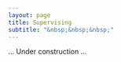 ```yaml
---
layout: page
title: Supervising
subtitle: "&nbsp;&nbsp;&nbsp;"
---
```


<div class="col-lg-4 col-lg-offset-4 col-md-4 col-md-offset-4">
    <p>... Under construction ... </p>
</div>
